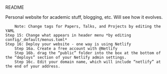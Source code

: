 README

Personal website for academic stuff, blogging, etc. Will see how it evolves.

        Note: Change tags for Papers, Talks, and Projects by editing the YAML
    Step 15: Change what appears in header menu *by editing config/_default/menus.toml*
    Step 16: Deploy your website - one way is using Netlify
        Step 16a. Create a free account with @Netlify
        Step 16b. drag the “public” folder into the box at the bottom of the “deploys” section of your Netlify admin settings.
        Step 16c. Edit your domain name, which will include “netlify” at the end of your address.

